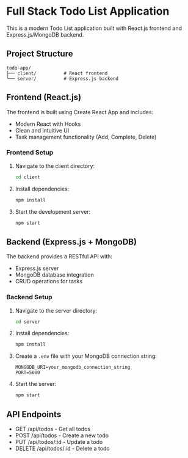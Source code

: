 # Full Stack Todo List Application

This is a modern Todo List application built with React.js frontend and Express.js/MongoDB backend.

## Project Structure
```
todo-app/
├── client/          # React frontend
└── server/          # Express.js backend
```

## Frontend (React.js)
The frontend is built using Create React App and includes:
- Modern React with Hooks
- Clean and intuitive UI
- Task management functionality (Add, Complete, Delete)

### Frontend Setup
1. Navigate to the client directory:
   ```bash
   cd client
   ```
2. Install dependencies:
   ```bash
   npm install
   ```
3. Start the development server:
   ```bash
   npm start
   ```

## Backend (Express.js + MongoDB)
The backend provides a RESTful API with:
- Express.js server
- MongoDB database integration
- CRUD operations for tasks

### Backend Setup
1. Navigate to the server directory:
   ```bash
   cd server
   ```
2. Install dependencies:
   ```bash
   npm install
   ```
3. Create a `.env` file with your MongoDB connection string:
   ```
   MONGODB_URI=your_mongodb_connection_string
   PORT=5000
   ```
4. Start the server:
   ```bash
   npm start
   ```

## API Endpoints
- GET /api/todos - Get all todos
- POST /api/todos - Create a new todo
- PUT /api/todos/:id - Update a todo
- DELETE /api/todos/:id - Delete a todo 